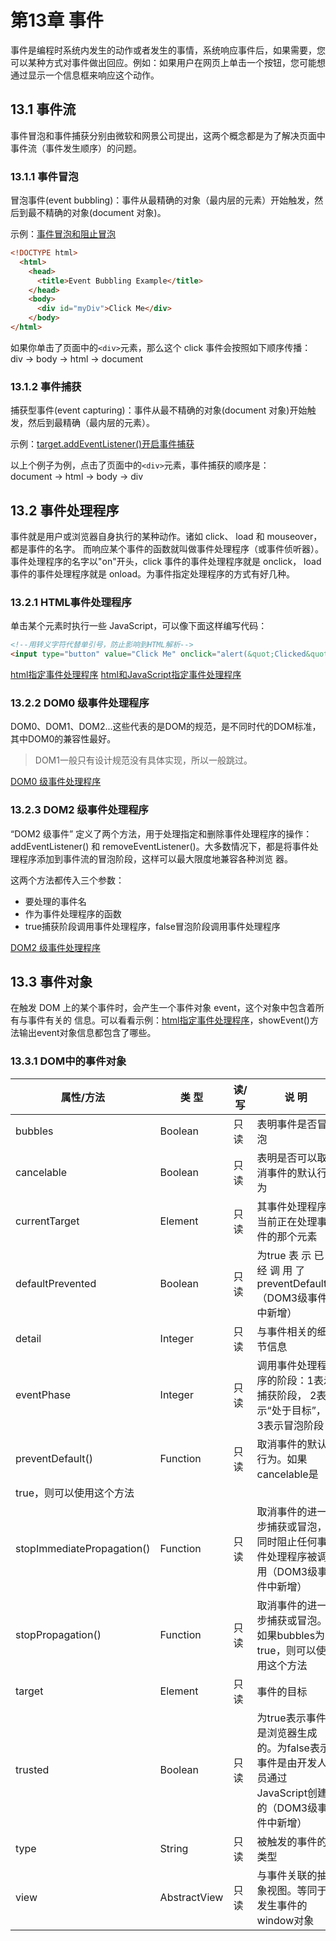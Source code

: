 # 第13章 事件
事件是编程时系统内发生的动作或者发生的事情，系统响应事件后，如果需要，您可以某种方式对事件做出回应。例如：如果用户在网页上单击一个按钮，您可能想通过显示一个信息框来响应这个动作。

## 13.1 事件流
事件冒泡和事件捕获分别由微软和网景公司提出，这两个概念都是为了解决页面中事件流（事件发生顺序）的问题。

### 13.1.1 事件冒泡
冒泡事件(event bubbling)：事件从最精确的对象（最内层的元素）开始触发，然后到最不精确的对象(document 对象)。

示例：[事件冒泡和阻止冒泡](./13.1/eventBubbling.html)
```html
<!DOCTYPE html>
  <html>
    <head>
      <title>Event Bubbling Example</title>
    </head>
    <body>
      <div id="myDiv">Click Me</div>
    </body>
</html>
```

如果你单击了页面中的```<div>```元素，那么这个 click 事件会按照如下顺序传播：  
div -> body -> html -> document

### 13.1.2 事件捕获
捕获型事件(event capturing)：事件从最不精确的对象(document 对象)开始触发，然后到最精确（最内层的元素）。  

示例：[target.addEventListener()开启事件捕获](./13.1/eventcapturing.html)

以上个例子为例，点击了页面中的```<div>```元素，事件捕获的顺序是：  
document -> html -> body -> div

## 13.2 事件处理程序
事件就是用户或浏览器自身执行的某种动作。诸如 click、 load 和 mouseover，都是事件的名字。
而响应某个事件的函数就叫做事件处理程序（或事件侦听器）。事件处理程序的名字以"on"开头，click 事件的事件处理程序就是 onclick， load 事件的事件处理程序就是 onload。为事件指定处理程序的方式有好几种。

### 13.2.1 HTML事件处理程序
单击某个元素时执行一些 JavaScript，可以像下面这样编写代码：
```html
<!--用转义字符代替单引号，防止影响到HTML解析-->
<input type="button" value="Click Me" onclick="alert(&quot;Clicked&quot;)" />
```

[html指定事件处理程序](./13.2/HTMLEventHandlerExample01.html)
[html和JavaScript指定事件处理程序](./13.2/HTMLEventHandlerExample05.html)

### 13.2.2 DOM0 级事件处理程序
DOM0、DOM1、DOM2...这些代表的是DOM的规范，是不同时代的DOM标准，其中DOM0的兼容性最好。

> DOM1一般只有设计规范没有具体实现，所以一般跳过。

[DOM0 级事件处理程序](./13.2/DOMLevel0EventHandlerExample01.html)

### 13.2.3 DOM2 级事件处理程序
“DOM2 级事件” 定义了两个方法，用于处理指定和删除事件处理程序的操作： addEventListener()
和 removeEventListener()。大多数情况下，都是将事件处理程序添加到事件流的冒泡阶段，这样可以最大限度地兼容各种浏览
器。

这两个方法都传入三个参数：
- 要处理的事件名
- 作为事件处理程序的函数
- true捕获阶段调用事件处理程序，false冒泡阶段调用事件处理程序

[DOM2 级事件处理程序](./13.2/DOMLevel2EventHandlerExample01.html)

## 13.3 事件对象
在触发 DOM 上的某个事件时，会产生一个事件对象 event，这个对象中包含着所有与事件有关的
信息。可以看看示例：[html指定事件处理程序](./13.2/HTMLEventHandlerExample01.html)，showEvent()方法输出event对象信息都包含了哪些。

### 13.3.1 DOM中的事件对象

| 属性/方法 | 类 型 | 读/写 | 说 明 |
| ---- | ---- | ---- | ---- |
| bubbles | Boolean | 只读 | 表明事件是否冒泡 |
| cancelable | Boolean | 只读 | 表明是否可以取消事件的默认行为 |
| currentTarget | Element | 只读 | 其事件处理程序当前正在处理事件的那个元素 |
| defaultPrevented | Boolean | 只读 | 为true 表 示 已 经 调 用 了 preventDefault()（DOM3级事件中新增） |
| detail | Integer | 只读 | 与事件相关的细节信息 |
| eventPhase | Integer | 只读 | 调用事件处理程序的阶段：1表示捕获阶段， 2表示“处于目标”， 3表示冒泡阶段 |
| preventDefault() | Function | 只读 | 取消事件的默认行为。如果cancelable是
true，则可以使用这个方法 |
| stopImmediatePropagation() | Function | 只读 | 取消事件的进一步捕获或冒泡，同时阻止任何事件处理程序被调用（DOM3级事件中新增） |
| stopPropagation() | Function | 只读 | 取消事件的进一步捕获或冒泡。如果bubbles为true，则可以使用这个方法 |
| target | Element | 只读 | 事件的目标 |
| trusted | Boolean | 只读 | 为true表示事件是浏览器生成的。为false表示事件是由开发人员通过JavaScript创建的（DOM3级事件中新增） |
| type | String | 只读 | 被触发的事件的类型 |
| view | AbstractView | 只读 | 与事件关联的抽象视图。等同于发生事件的window对象 |